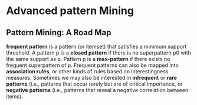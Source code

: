 # Advanced pattern Mining

## Pattern Mining: A Road Map

**frequent pattern** is a pattern (or itemset) that satisfies a minimum support
threshold. A pattern p is a **closed pattern** if there is no superpattern p0 with the
same support as p. Pattern p is a **max-pattern** if there exists no frequent superpattern
of p. Frequent patterns can also be mapped into **association rules**, or other kinds
of rules based on interestingness measures. Sometimes we may also be interested in
**infrequent** or **rare patterns** (i.e., patterns that occur rarely but are of critical importance,
or **negative patterns** (i.e., patterns that reveal a negative correlation between
items).